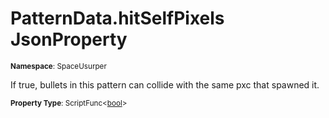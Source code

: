 # PatternData.hitSelfPixels JsonProperty

<small>**Namespace**: SpaceUsurper</small>

If true, bullets in this pattern can collide with the same pxc that spawned it.

<small>**Property Type**: ScriptFunc&lt;[bool](https://docs.microsoft.com/en-us/dotnet/api/system.boolean?view=netframework-4.5)&gt;</small>

